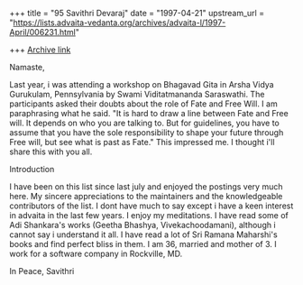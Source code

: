 +++
title = "95 Savithri Devaraj"
date = "1997-04-21"
upstream_url = "https://lists.advaita-vedanta.org/archives/advaita-l/1997-April/006231.html"

+++
[Archive link](https://lists.advaita-vedanta.org/archives/advaita-l/1997-April/006231.html)

Namaste,


Last year, i was attending a workshop on Bhagavad Gita in Arsha Vidya
Gurukulam, Pennsylvania by Swami Viditatmananda Saraswathi.  The
participants asked their doubts about the role of Fate and Free Will.  I
am paraphrasing what he said.  "It is hard to draw a line between Fate
and Free will.  It depends on who you are talking to.  But for
guidelines, you have to assume that you have the sole responsibility to
shape your future through Free will, but see what is past as Fate."
This impressed me.  I thought i'll share this with you all.

Introduction

I have been on this list since last july and enjoyed the postings very
much here.  My sincere appreciations to the maintainers and the
knowledgeable contributors of the list.
I dont have much to say except i have a keen interest in advaita in the
last few years. I enjoy my meditations.  I have read some of Adi
Shankara's works (Geetha Bhashya, Vivekachoodamani), although i cannot
say i understand it all.  I have read a lot of Sri Ramana Maharshi's
books and find perfect bliss in them.  I am 36, married and mother of 3.
I work for a software company in Rockville, MD.

In Peace,
Savithri

